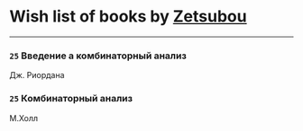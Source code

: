 # Wish list of books by [Zetsubou](https://plus.google.com/101863019157295982820)
---

### `25` Введение а комбинаторный анализ
Дж. Риордана

### `25` Комбинаторный анализ
М.Холл

